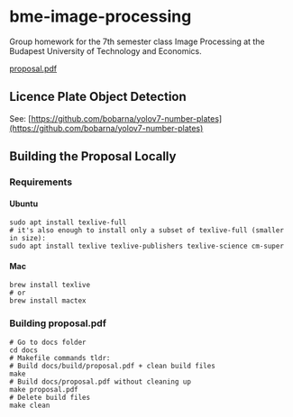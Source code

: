 # bme-image-processing
Group homework for the 7th semester class Image Processing at the Budapest
University of Technology and Economics.

[proposal.pdf](https://bobarna.github.io/bme-image-processing/proposal.pdf)

## Licence Plate Object Detection
See: [https://github.com/bobarna/yolov7-number-plates](https://github.com/bobarna/yolov7-number-plates)

## Building the Proposal Locally
### Requirements
#### Ubuntu
```shell
sudo apt install texlive-full
# it's also enough to install only a subset of texlive-full (smaller in size):
sudo apt install texlive texlive-publishers texlive-science cm-super
```
#### Mac
``` shell
brew install texlive
# or 
brew install mactex
```

### Building proposal.pdf
``` shell
# Go to docs folder
cd docs
# Makefile commands tldr:
# Build docs/build/proposal.pdf + clean build files
make 
# Build docs/proposal.pdf without cleaning up
make proposal.pdf 
# Delete build files
make clean 
```
